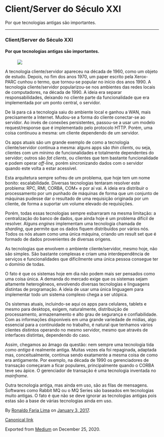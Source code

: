 Client/Server do Século XXI
===========================

Por que tecnologias antigas são importantes.

------------------------------------------------------------------------

### Client/Server do Século XXI

#### Por que tecnologias antigas são importantes.

<figure>
<img src="https://cdn-images-1.medium.com/max/800/1*a5NXsaRSvT7W2TIDDiogIw.jpeg" class="graf-image" />
</figure>A tecnologia cliente/servidor apareceu na década de 1960, como
um objeto de estudo. Depois, no fim dos anos 1970, um paper escrito pela
Xerox-PARC cunhou o termo, que tornou-se popular no início dos anos
1990. A tecnologia cliente/servidor popularizou-se nos ambientes das
redes locais de computadores, na década de 1990. A ideia era separar
responsabilidades, deixando no cliente parte da funcionalidade que era
implementada por um ponto central, o servidor.

De lá para cá a tecnologia saiu do ambiente local e ganhou a WAN, mais
precisamente a Internet. Mudou-se a forma do cliente conectar-se ao
servidor. Ao invés de conexões persistentes, passou-se a usar um modelo
request/response que é implementado pelo protocolo HTTP. Porém, uma
coisa continuou a mesma: um cliente dependendo de um servidor.

Os apps atuais são um grande exemplo de como a tecnologia
cliente/servidor continua a mesma: alguns apps são *thin clients*, ou
seja, clientes com um mínimo de funcionalidades e totalmente dependentes
do servidor; outros são *fat clients*, ou clientes que tem bastante
funcionalidade e podem operar *off-line,* porém sincronizando dados com
o servidor quando este volta a estar acessível.

Esta arquitetura sempre sofreu de um problema, que hoje tem um nome
bonito: escalabilidade. Diversas tecnologias tentaram resolver este
problema: RPC, RMI, CORBA, COM+ e por aí vai. A ideia era distribuir o
processamento por um punhado de máquinas de forma que um conjunto de
máquinas pudesse dar o resultado de uma requisição originada por um
cliente, de forma a suportar um volume elevado de requisições.

Porém, todas essas tecnologias sempre esbarraram na mesma limitação: a
centralização do banco de dados, que ainda hoje é um problema difícil de
resolver. Alguns *engines* implementam uma tecnologia chamada de
*sharding*, que permite que os dados fiquem distribuídos por vários nós.
Todos os nós atuam como uma única máquina, criando um result set que é
formado de dados provenientes de diversas origens.

As tecnologias que envolvem o ambiente cliente/servidor, mesmo hoje, não
são simples. São bastante complexas e criam uma interdependência de
serviços e funcionalidades que dificilmente uma única pessoa consegue
ter o domínio de todas.

O fato é que os sistemas hoje em dia não podem mais ser pensados como
uma coisa única. A demanda do mercado exige que os sistemas sejam
altamente heterogêneos, envolvendo diversas tecnologias e linguagens
distintas de programação. A ideia de usar uma única linguagem para
implementar todo um sistema complexo chega a ser utópica.

Os sistemas atuais, incluindo-se aqui os apps para celulares, tablets e
mesmo para desktops, exigem, naturalmente, distribuição de
processamento, armazenamento e alto grau de segurança e confiabilidade.
Com as informações disponíveis em uma grande variedade de mídias, algo
essencial para a continuidade no trabalho, é natural que tenhamos vários
clientes distintos operando no mesmo servidor, mesmo que através de
interfaces distintas, dependendo do caso.

Assim, chegamos ao âmago da questão: nem sempre uma tecnologia tida como
*antiga* é realmente antiga. Muitas vezes ela foi repaginada, adaptada
mas, conceitualmente, continua sendo exatamente a mesma coisa de como
era antigamente. Por exemplo, na década de 1990 os gerenciadores de
transação começaram a ficar populares, principalmente quando o CORBA
teve seu ápice. O gerenciador de transação é uma tecnologia inventada no
*mainframe*.

Outra tecnologia antiga, mas ainda em uso, são as filas de mensagens.
Softwares como Rabbit MQ ou o MQ Series são baseados em tecnologias
muito antigas. O fato é que não se deve ignorar as tecnologias antigas
pois estas são a base de várias tecnologias ainda em uso.

By
<a href="https://medium.com/@ronaldolima" class="p-author h-card">Ronaldo Faria Lima</a>
on [January 3, 2017](https://medium.com/p/a5c40bd25ee7).

<a href="https://medium.com/@ronaldolima/client-server-do-s%C3%A9culo-xxi-a5c40bd25ee7" class="p-canonical">Canonical link</a>

Exported from [Medium](https://medium.com) on December 25, 2020.
